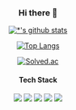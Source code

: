 <div align='center'>
  
### Hi there 👋

[![*'s github stats](https://github-readme-stats.vercel.app/api?username=kimhyunsong)](https://github.com/kimhyunsong)

[![Top Langs](https://github-readme-stats.vercel.app/api/top-langs/?username=kimhyunsong)](https://github.com/kimhyunsong/github-readme-stats)

[![Solved.ac](http://mazassumnida.wtf/api/generate_badge?boj=hyun0104)](https://solved.ac/profile/hyun0104)
 
  
#### Tech Stack

<img src="https://img.shields.io/badge/Python-3766AB?style=flat-square&logo=Python&logoColor=white"/></a>
<img src="https://img.shields.io/badge/JavaScript-F7DF1E?style=flat-square&logo=JavaScript&logoColor=white"/></a>
<img src="https://img.shields.io/badge/React-61DAFB?style=flat-square&logo=React&logoColor=white"/></a>
<img src="https://img.shields.io/badge/Vue.js-4FC08D?style=flat-square&logo=Vue.js&logoColor=white"/></a>
<img src="https://img.shields.io/badge/Django-092E20?style=flat-square&logo=Django&logoColor=white"/></a>

</div>
<!--
**kimhyunsong/kimhyunsong** is a ✨ _special_ ✨ repository because its `README.md` (this file) appears on your GitHub profile.

Here are some ideas to get you started:

- 🔭 I’m currently working on ...
- 🌱 I’m currently learning ...
- 👯 I’m looking to collaborate on ...
- 🤔 I’m looking for help with ...
- 💬 Ask me about ...
- 📫 How to reach me: ...
- 😄 Pronouns: ...
- ⚡ Fun fact: ...
-->
